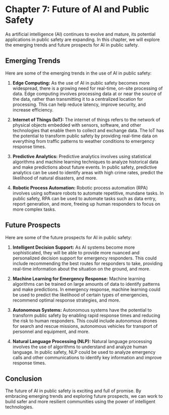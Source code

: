 Chapter 7: Future of AI and Public Safety
=========================================

As artificial intelligence (AI) continues to evolve and mature, its potential applications in public safety are expanding. In this chapter, we will explore the emerging trends and future prospects for AI in public safety.

Emerging Trends
---------------

Here are some of the emerging trends in the use of AI in public safety:

1. **Edge Computing:** As the use of AI in public safety becomes more widespread, there is a growing need for real-time, on-site processing of data. Edge computing involves processing data at or near the source of the data, rather than transmitting it to a centralized location for processing. This can help reduce latency, improve security, and increase efficiency.

2. **Internet of Things (IoT):** The internet of things refers to the network of physical objects embedded with sensors, software, and other technologies that enable them to collect and exchange data. The IoT has the potential to transform public safety by providing real-time data on everything from traffic patterns to weather conditions to emergency response times.

3. **Predictive Analytics:** Predictive analytics involves using statistical algorithms and machine learning techniques to analyze historical data and make predictions about future events. In public safety, predictive analytics can be used to identify areas with high crime rates, predict the likelihood of natural disasters, and more.

4. **Robotic Process Automation:** Robotic process automation (RPA) involves using software robots to automate repetitive, mundane tasks. In public safety, RPA can be used to automate tasks such as data entry, report generation, and more, freeing up human responders to focus on more complex tasks.

Future Prospects
----------------

Here are some of the future prospects for AI in public safety:

1. **Intelligent Decision Support:** As AI systems become more sophisticated, they will be able to provide more nuanced and personalized decision support for emergency responders. This could include recommending the best routes for responders to take, providing real-time information about the situation on the ground, and more.

2. **Machine Learning for Emergency Response:** Machine learning algorithms can be trained on large amounts of data to identify patterns and make predictions. In emergency response, machine learning could be used to predict the likelihood of certain types of emergencies, recommend optimal response strategies, and more.

3. **Autonomous Systems:** Autonomous systems have the potential to transform public safety by enabling rapid response times and reducing the risk to human responders. This could include autonomous drones for search and rescue missions, autonomous vehicles for transport of personnel and equipment, and more.

4. **Natural Language Processing (NLP):** Natural language processing involves the use of algorithms to understand and analyze human language. In public safety, NLP could be used to analyze emergency calls and other communications to identify key information and improve response times.

Conclusion
----------

The future of AI in public safety is exciting and full of promise. By embracing emerging trends and exploring future prospects, we can work to build safer and more resilient communities using the power of intelligent technologies.
